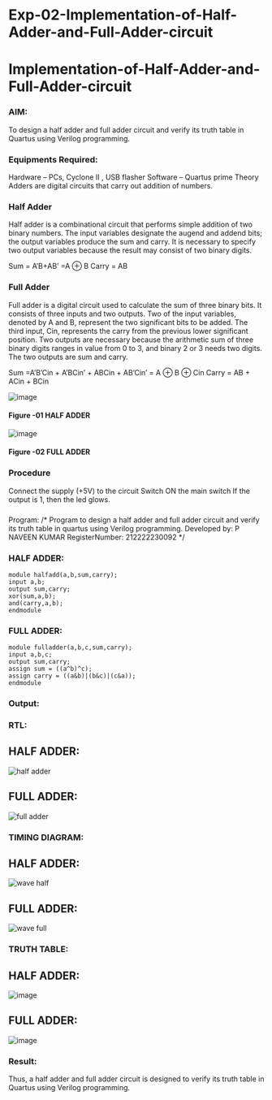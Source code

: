 # Exp-02-Implementation-of-Half-Adder-and-Full-Adder-circuit

# Implementation-of-Half-Adder-and-Full-Adder-circuit
### AIM:
To design a half adder and full adder circuit and verify its truth table in Quartus using Verilog programming.

### Equipments Required:
Hardware – PCs, Cyclone II , USB flasher
Software – Quartus prime
Theory
Adders are digital circuits that carry out addition of numbers.

### Half Adder
Half adder is a combinational circuit that performs simple addition of two binary numbers. The input variables designate the augend and addend bits; the output variables produce the sum and carry. It is necessary to specify two output variables because the result may consist of two binary digits.

Sum = A’B+AB’ =A ⊕ B Carry = AB

### Full Adder
Full adder is a digital circuit used to calculate the sum of three binary bits. It consists of three inputs and two outputs. Two of the input variables, denoted by A and B, represent the two significant bits to be added. The third input, Cin, represents the carry from the previous lower significant position. Two outputs are necessary because the arithmetic sum of three binary digits ranges in value from 0 to 3, and binary 2 or 3 needs two digits. The two outputs are sum and carry.

Sum =A’B’Cin + A’BCin’ + ABCin + AB’Cin’ = A ⊕ B ⊕ Cin Carry = AB + ACin + BCin

 ![image](https://user-images.githubusercontent.com/36288975/163552156-a13e5a56-c638-4110-97d9-8896907c8d25.png)

#### Figure -01 HALF ADDER 


![image](https://user-images.githubusercontent.com/36288975/163552057-b3547877-6d07-45b4-b7e0-bcfebfad9e1d.png)

#### Figure -02 FULL ADDER 

### Procedure

Connect the supply (+5V) to the circuit
Switch ON the main switch
If the output is 1, then the led glows.
### 
Program:
/*
Program to design a half adder and full adder circuit and verify its truth table in quartus using Verilog programming.
Developed by: P NAVEEN KUMAR
RegisterNumber:  212222230092
*/
### HALF ADDER:
```
module halfadd(a,b,sum,carry);
input a,b;
output sum,carry;
xor(sum,a,b);
and(carry,a,b);
endmodule
```
### FULL ADDER:
```
module fulladder(a,b,c,sum,carry);
input a,b,c;
output sum,carry;
assign sum = ((a^b)^c);
assign carry = ((a&b)|(b&c)|(c&a));
endmodule
```


### Output:
### RTL:
## HALF ADDER:
![half adder](https://user-images.githubusercontent.com/119401470/230388010-5d6be371-cd20-400a-ba11-285f5ad27197.png)
## FULL ADDER:
![full adder](https://user-images.githubusercontent.com/119401470/230388104-e5cb6ad8-37f0-43f9-9ae1-8fd5ff8216dc.png)

### TIMING DIAGRAM:

## HALF ADDER:
![wave half](https://user-images.githubusercontent.com/119401470/230388215-8e10fb12-258e-459b-9355-164b394243cb.png)

## FULL ADDER:
![wave full](https://user-images.githubusercontent.com/119401470/230388329-f663c7d5-8a77-4491-b251-8932dc776396.png)



### TRUTH TABLE:
## HALF ADDER:
![image](https://user-images.githubusercontent.com/119401470/230388438-33f0f6df-4771-4385-af4c-ff693f767941.png)
 ## FULL ADDER:
 ![image](https://user-images.githubusercontent.com/119401470/230388534-0320e5db-bae4-4f78-a78a-2b799742d117.png)


### Result:
Thus, a half adder and full adder circuit is designed to verify its truth table in Quartus using Verilog programming.

